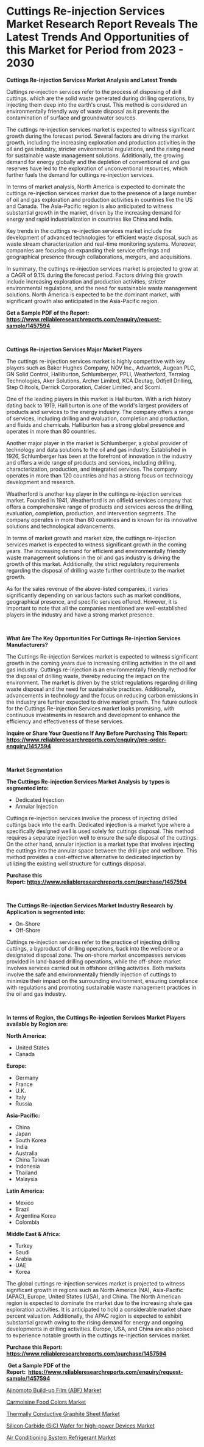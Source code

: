 <p><h1>Cuttings Re-injection Services Market Research Report Reveals The Latest Trends And Opportunities of this Market for Period from 2023 - 2030</h1></p><p><strong>Cuttings Re-injection Services Market Analysis and Latest Trends</strong></p>
<p><p>Cuttings re-injection services refer to the process of disposing of drill cuttings, which are the solid waste generated during drilling operations, by injecting them deep into the earth's crust. This method is considered an environmentally friendly way of waste disposal as it prevents the contamination of surface and groundwater sources.</p><p>The cuttings re-injection services market is expected to witness significant growth during the forecast period. Several factors are driving the market growth, including the increasing exploration and production activities in the oil and gas industry, stricter environmental regulations, and the rising need for sustainable waste management solutions. Additionally, the growing demand for energy globally and the depletion of conventional oil and gas reserves have led to the exploration of unconventional resources, which further fuels the demand for cuttings re-injection services.</p><p>In terms of market analysis, North America is expected to dominate the cuttings re-injection services market due to the presence of a large number of oil and gas exploration and production activities in countries like the US and Canada. The Asia-Pacific region is also anticipated to witness substantial growth in the market, driven by the increasing demand for energy and rapid industrialization in countries like China and India.</p><p>Key trends in the cuttings re-injection services market include the development of advanced technologies for efficient waste disposal, such as waste stream characterization and real-time monitoring systems. Moreover, companies are focusing on expanding their service offerings and geographical presence through collaborations, mergers, and acquisitions.</p><p>In summary, the cuttings re-injection services market is projected to grow at a CAGR of 9.1% during the forecast period. Factors driving this growth include increasing exploration and production activities, stricter environmental regulations, and the need for sustainable waste management solutions. North America is expected to be the dominant market, with significant growth also anticipated in the Asia-Pacific region.</p></p>
<p><strong>Get a Sample PDF of the Report:&nbsp; <a href="https://www.reliableresearchreports.com/enquiry/request-sample/1457594">https://www.reliableresearchreports.com/enquiry/request-sample/1457594</a></strong></p>
<p>&nbsp;</p>
<p><strong>Cuttings Re-injection Services Major Market Players</strong></p>
<p><p>The cuttings re-injection services market is highly competitive with key players such as Baker Hughes Company, NOV Inc., Advantek, Augean PLC, GN Solid Control, Halliburton, Schlumberger, PPLI, Weatherford, Terralog Technologies, Aker Solutions, Archer Limited, KCA Deutag, Odfjell Drilling, Step Oiltools, Derrick Corporation, Calder Limited, and Scomi.</p><p>One of the leading players in this market is Halliburton. With a rich history dating back to 1919, Halliburton is one of the world's largest providers of products and services to the energy industry. The company offers a range of services, including drilling and evaluation, completion and production, and fluids and chemicals. Halliburton has a strong global presence and operates in more than 80 countries.</p><p>Another major player in the market is Schlumberger, a global provider of technology and data solutions to the oil and gas industry. Established in 1926, Schlumberger has been at the forefront of innovation in the industry and offers a wide range of products and services, including drilling, characterization, production, and integrated services. The company operates in more than 120 countries and has a strong focus on technology development and research.</p><p>Weatherford is another key player in the cuttings re-injection services market. Founded in 1941, Weatherford is an oilfield services company that offers a comprehensive range of products and services across the drilling, evaluation, completion, production, and intervention segments. The company operates in more than 80 countries and is known for its innovative solutions and technological advancements.</p><p>In terms of market growth and market size, the cuttings re-injection services market is expected to witness significant growth in the coming years. The increasing demand for efficient and environmentally friendly waste management solutions in the oil and gas industry is driving the growth of this market. Additionally, the strict regulatory requirements regarding the disposal of drilling waste further contribute to the market growth.</p><p>As for the sales revenue of the above-listed companies, it varies significantly depending on various factors such as market conditions, geographical presence, and specific services offered. However, it is important to note that all the companies mentioned are well-established players in the industry and have a strong market presence.</p></p>
<p>&nbsp;</p>
<p><strong>What Are The Key Opportunities For Cuttings Re-injection Services Manufacturers?</strong></p>
<p><p>The Cuttings Re-injection Services market is expected to witness significant growth in the coming years due to increasing drilling activities in the oil and gas industry. Cuttings re-injection is an environmentally friendly method for the disposal of drilling waste, thereby reducing the impact on the environment. The market is driven by the strict regulations regarding drilling waste disposal and the need for sustainable practices. Additionally, advancements in technology and the focus on reducing carbon emissions in the industry are further expected to drive market growth. The future outlook for the Cuttings Re-injection Services market looks promising, with continuous investments in research and development to enhance the efficiency and effectiveness of these services.</p></p>
<p><strong>Inquire or Share Your Questions If Any Before Purchasing This Report: <a href="https://www.reliableresearchreports.com/enquiry/pre-order-enquiry/1457594">https://www.reliableresearchreports.com/enquiry/pre-order-enquiry/1457594</a></strong></p>
<p>&nbsp;</p>
<p><strong>Market Segmentation</strong></p>
<p><strong>The Cuttings Re-injection Services Market Analysis by types is segmented into:</strong></p>
<p><ul><li>Dedicated Injection</li><li>Annular Injection</li></ul></p>
<p><p>Cuttings re-injection services involve the process of injecting drilled cuttings back into the earth. Dedicated injection is a market type where a specifically designed well is used solely for cuttings disposal. This method requires a separate injection well to ensure the safe disposal of the cuttings. On the other hand, annular injection is a market type that involves injecting the cuttings into the annular space between the drill pipe and wellbore. This method provides a cost-effective alternative to dedicated injection by utilizing the existing well structure for cuttings disposal.</p></p>
<p><strong>Purchase this Report:&nbsp;<a href="https://www.reliableresearchreports.com/purchase/1457594">https://www.reliableresearchreports.com/purchase/1457594</a></strong></p>
<p>&nbsp;</p>
<p><strong>The Cuttings Re-injection Services Market Industry Research by Application is segmented into:</strong></p>
<p><ul><li>On-Shore</li><li>Off-Shore</li></ul></p>
<p><p>Cuttings re-injection services refer to the practice of injecting drilling cuttings, a byproduct of drilling operations, back into the wellbore or a designated disposal zone. The on-shore market encompasses services provided in land-based drilling operations, while the off-shore market involves services carried out in offshore drilling activities. Both markets involve the safe and environmentally friendly injection of cuttings to minimize their impact on the surrounding environment, ensuring compliance with regulations and promoting sustainable waste management practices in the oil and gas industry.</p></p>
<p>&nbsp;</p>
<p><strong>In terms of Region, the Cuttings Re-injection Services Market Players available by Region are:</strong></p>
<p>
    <p> <strong> North America: </strong>
        <ul>
            <li>United States</li>
            <li>Canada</li>
        </ul>
        </p> 
    <p> <strong> Europe: </strong>
        <ul>
            <li>Germany</li>
            <li>France</li>
            <li>U.K.</li>
            <li>Italy</li>
            <li>Russia</li>
        </ul>
        </p> 
    <p> <strong> Asia-Pacific: </strong>
        <ul>
            <li>China</li>
            <li>Japan</li>
            <li>South Korea</li>
            <li>India</li>
            <li>Australia</li>
            <li>China Taiwan</li>
            <li>Indonesia</li>
            <li>Thailand</li>
            <li>Malaysia</li>
        </ul>
        </p> 
    <p> <strong> Latin America: </strong>
        <ul>
            <li>Mexico</li>
            <li>Brazil</li>
            <li>Argentina Korea</li>
            <li>Colombia</li>
        </ul>
        </p> 
    <p> <strong> Middle East & Africa: </strong>
        <ul>
            <li>Turkey</li>
            <li>Saudi</li>
            <li>Arabia</li>
            <li>UAE</li>
            <li>Korea</li>
        </ul>
    </p>
    </p>
<p><p>The global cuttings re-injection services market is projected to witness significant growth in regions such as North America (NA), Asia-Pacific (APAC), Europe, United States (USA), and China. The North American region is expected to dominate the market due to the increasing shale gas exploration activities. It is anticipated to hold a considerable market share percent valuation. Additionally, the APAC region is expected to exhibit substantial growth owing to the rising demand for energy and ongoing developments in drilling activities. Europe, USA, and China are also poised to experience notable growth in the cuttings re-injection services market.</p></p>
<p><strong>Purchase this Report: <a href="https://www.reliableresearchreports.com/purchase/1457594">https://www.reliableresearchreports.com/purchase/1457594</a></strong></p>
<p>&nbsp;<strong>Get a Sample PDF of the Report:&nbsp;&nbsp;<a href="https://www.reliableresearchreports.com/enquiry/request-sample/1457594">https://www.reliableresearchreports.com/enquiry/request-sample/1457594</a></strong></p>
<p><strong></strong></p>
<p><p><a href="https://medium.com/@rameshramurp23/ajinomoto-build-up-film-abf-market-comprehensive-assessment-by-type-application-and-geography-15d5cf0ae1d9">Ajinomoto Build-up Film (ABF) Market</a></p><p><a href="https://medium.com/@mhdhonirp23/carmoisine-food-colors-market-share-evolution-and-market-growth-trends-2023-2030-18d8907b5c8f">Carmoisine Food Colors Market</a></p><p><a href="https://medium.com/@devidwarnerrp23/thermally-conductive-graphite-sheet-market-analysis-its-cagr-market-segmentation-and-global-fa73b73e6bd3">Thermally Conductive Graphite Sheet Market</a></p><p><a href="https://medium.com/@adityalohrp23/silicon-carbide-sic-wafer-for-high-power-devices-market-size-and-market-trends-complete-industry-d057a213771d">Silicon Carbide (SiC) Wafer for high-power Devices Market</a></p><p><a href="https://medium.com/@yuvrajsinghrp23/air-conditioning-system-refrigerant-market-competitive-analysis-market-trends-and-forecast-to-672ed120533f">Air Conditioning System Refrigerant Market</a></p></p>